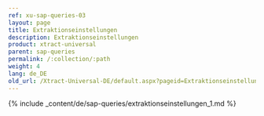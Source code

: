 ```yaml
---
ref: xu-sap-queries-03
layout: page
title: Extraktionseinstellungen
description: Extraktionseinstellungen
product: xtract-universal
parent: sap-queries
permalink: /:collection/:path
weight: 4
lang: de_DE
old_url: /Xtract-Universal-DE/default.aspx?pageid=Extraktionseinstellungen_1
---
```


{% include _content/de/sap-queries/extraktionseinstellungen_1.md %}
